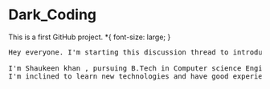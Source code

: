 # Dark_Coding
This is a first GitHub project.
*{
font-size: large;
}
<pre>
Hey everyone. I'm starting this discussion thread to introduce myself.

I'm Shaukeen khan , pursuing B.Tech in Computer science Engineering from Laxmi Davi Institute Of  Engineering and Technology, chikani. 
I'm inclined to learn new technologies and have good experience in web development with django,java(advance level) ,Pyhton,DBMS,C,C++.
 </pre>
